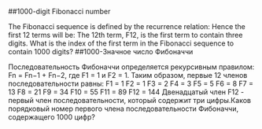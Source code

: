 ##1000-digit Fibonacci number

The Fibonacci sequence is defined by the recurrence relation:
Hence the first 12 terms will be:
The 12th term, F12, is the first term to contain three digits.
What is the index of the first term in the Fibonacci sequence to contain 1000 digits?
##1000-Значное число Фибоначчи

Последовательность Фибоначчи определяется рекурсивным правилом:
Fn = Fn−1 + Fn−2, где F1 = 1 и F2 = 1.
Таким образом, первые 12 членов последовательности равны:
F1 = 1
F2 = 1
F3 = 2
F4 = 3
F5 = 5
F6 = 8
F7 = 13
F8 = 21
F9 = 34
F10 = 55
F11 = 89
F12 = 144
Двенадцатый член F12 - первый член последовательности, который содержит три цифры.Каков порядковый номер первого члена последовательности Фибоначчи, содержащего 1000 цифр?
